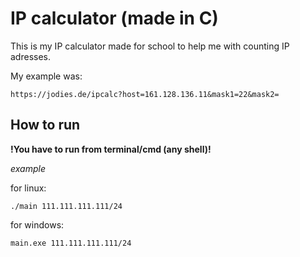 # IP calculator (made in C)

This is my IP calculator made for school to help me with counting IP adresses.

My example was: 

    https://jodies.de/ipcalc?host=161.128.136.11&mask1=22&mask2=


## How to run

**!You have to run from terminal/cmd (any shell)!**

*example*

for linux:

    ./main 111.111.111.111/24

for windows:

    main.exe 111.111.111.111/24
